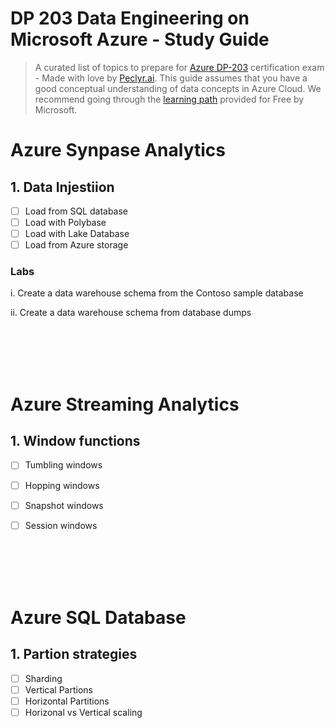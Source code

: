 # DP 203 Data Engineering on Microsoft Azure - Study Guide
> A curated list of topics to prepare for [Azure DP-203](https://learn.microsoft.com/en-us/certifications/exams/dp-203/) certification exam - Made with love by [Peclyr.ai](). This guide assumes that you have a good conceptual understanding of data concepts in Azure Cloud. We recommend going through the [learning path](https://learn.microsoft.com/en-us/certifications/azure-data-engineer/) provided for Free by Microsoft.


# Azure Synpase Analytics

## 1. Data Injestiion

- [ ] Load from SQL database
- [ ] Load with Polybase
- [ ] Load with Lake Database
- [ ] Load from Azure storage

### Labs

i. Create a data warehouse schema from the Contoso sample database

ii. Create a data warehouse schema from database dumps


<br/>
<br/>
<br/>
<br/>

# Azure Streaming Analytics

## 1. Window functions

- [ ] Tumbling windows
- [ ] Hopping windows
- [ ] Snapshot windows
- [ ] Session windows


<br/>
<br/>
<br/>
<br/>


# Azure SQL Database

## 1. Partion strategies

- [ ] Sharding
- [ ] Vertical Partions
- [ ] Horizontal Partitions
- [ ] Horizonal vs Vertical scaling
